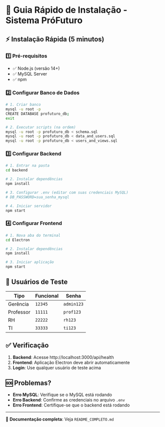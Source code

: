 # 🚀 Guia Rápido de Instalação - Sistema PróFuturo

## ⚡ Instalação Rápida (5 minutos)

### 1️⃣ Pré-requisitos
- ✅ Node.js (versão 14+)
- ✅ MySQL Server
- ✅ npm

### 2️⃣ Configurar Banco de Dados
```bash
# 1. Criar banco
mysql -u root -p
CREATE DATABASE profuturo_db;
exit

# 2. Executar scripts (na ordem)
mysql -u root -p profuturo_db < schema.sql
mysql -u root -p profuturo_db < data_and_users.sql
mysql -u root -p profuturo_db < users_and_views.sql
```

### 3️⃣ Configurar Backend
```bash
# 1. Entrar na pasta
cd backend

# 2. Instalar dependências
npm install

# 3. Configurar .env (editar com suas credenciais MySQL)
# DB_PASSWORD=sua_senha_mysql

# 4. Iniciar servidor
npm start
```

### 4️⃣ Configurar Frontend
```bash
# 1. Nova aba do terminal
cd Electron

# 2. Instalar dependências
npm install

# 3. Iniciar aplicação
npm start
```

## 🔐 Usuários de Teste

| Tipo | Funcional | Senha |
|------|-----------|-------|
| Gerência | `12345` | `admin123` |
| Professor | `11111` | `prof123` |
| RH | `22222` | `rh123` |
| TI | `33333` | `ti123` |

## ✅ Verificação

1. **Backend**: Acesse http://localhost:3000/api/health
2. **Frontend**: Aplicação Electron deve abrir automaticamente
3. **Login**: Use qualquer usuário de teste acima

## 🆘 Problemas?

- **Erro MySQL**: Verifique se o MySQL está rodando
- **Erro Backend**: Confirme as credenciais no arquivo `.env`
- **Erro Frontend**: Certifique-se que o backend está rodando

---
📖 **Documentação completa**: Veja `README_COMPLETO.md`

